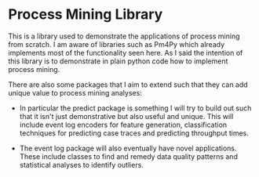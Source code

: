 # Process Mining Library

This is a library used to demonstrate the applications of process mining from scratch. I am aware of libraries such as Pm4Py which already implements most of the functionality seen here. As I said the intention of this library is to demonstrate in plain python code how to implement process mining.

There are also some packages that I aim to extend such that they can add unique value to process mining analyses: 

* In particular the predict package is something I will try to build out such that it isn't just demonstrative but also useful and unique. This will include event log encoders for feature generation, classification techniques for predicting case traces and predicting throughput times.

* The event log package will also eventually have novel applications. These include classes to find and remedy data quality patterns and statistical analyses to identify outliers.